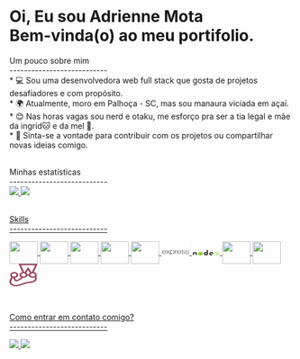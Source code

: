  <h1 align="left">
    Oi, Eu sou Adrienne Mota</br>
    Bem-vinda(o) ao meu portifolio. 
  </h1>
  
  <p align="left">
    Um pouco sobre mim</br>
    ---------------------------</br>
       * 💻 Sou uma desenvolvedora web full stack que gosta de projetos desafiadores e com propósito. </br>
       * 🌍 Atualmente, moro em Palhoça - SC, mas sou manaura viciada em açaí. </br>
       * 😊 Nas horas vagas sou nerd e otaku, me esforço pra ser a tia legal e mãe da ingrid🐱 e da mel 🐶. </br>
       * 🤝 Sinta-se a vontade para contribuir com os projetos ou compartilhar novas ideias comigo. 
    
  </p></br>

<div align="left">
   Minhas estatísticas</br>
   ---------------------------</br>
  <a href="https://github.com/AdrienneMota">
  <img height="160em" src="https://github-readme-stats.vercel.app/api?username=adriennemota&show_icons=true&theme=dracula&include_all_commits-true"/>
  <img height="160em" src="https://github-readme-stats.vercel.app/api/top-langs/?username=adriennemota&layout=compact&langs_count=4&theme=dracula"/>
</div></br>


   Skills</br>
   ---------------------------</br>
<div style="display: inline_block" align="left" >
  <img align="center" height="40" width="50" src="https://cdn.jsdelivr.net/gh/devicons/devicon/icons/javascript/javascript-original.svg"/>
  <img align="center" height="40" width="50" src="https://cdn.jsdelivr.net/gh/devicons/devicon/icons/html5/html5-original-wordmark.svg"/>
  <img align="center" height="40" width="50" src="https://cdn.jsdelivr.net/gh/devicons/devicon/icons/css3/css3-original-wordmark.svg"/>
  <img align="center" height="40" width="50" src="https://cdn.jsdelivr.net/gh/devicons/devicon/icons/mongodb/mongodb-original-wordmark.svg">
  <img align="center" height="40" width="50" src="https://cdn.jsdelivr.net/gh/devicons/devicon/icons/react/react-original-wordmark.svg"/>
 <img align="center" height="40" width="50" src="https://github.com/devicons/devicon/blob/v2.15.1/icons/express/express-original-wordmark.svg"/>
 <img align="center" height="40" width="50" src="https://github.com/devicons/devicon/blob/v2.15.1/icons/nodejs/nodejs-original-wordmark.svg"/>
  <img align="center" height="40" width="50" src="https://cdn.jsdelivr.net/gh/devicons/devicon/icons/postgresql/postgresql-original-wordmark.svg"/>
  <img align="center" height="40" width="50" src="https://cdn.jsdelivr.net/gh/devicons/devicon/icons/typescript/typescript-original.svg"/>
 <img align="center" height="40" width="50" src="https://github.com/devicons/devicon/blob/v2.15.1/icons/jest/jest-plain.svg"/>
</div></br>

##

Como entrar em contato comigo?</br>
---------------------------</br>
<div align="left">
  <a href="https://www.linkedin.com/in/adrienne-mota/" target="_blank"> 
    <img src="https://img.shields.io/badge/LinkedIn-0077B5?style=for-the-badge&logo=linkedin&logoColor=white" target="_blank"/>
  </a>  
  <a href="mailto:adriennemota97@gmail.com" target="_blank"> 
    <img src="https://img.shields.io/badge/Gmail-D14836?style=for-the-badge&logo=gmail&logoColor=white" target="_blank"/>
  </a> 
</div>
